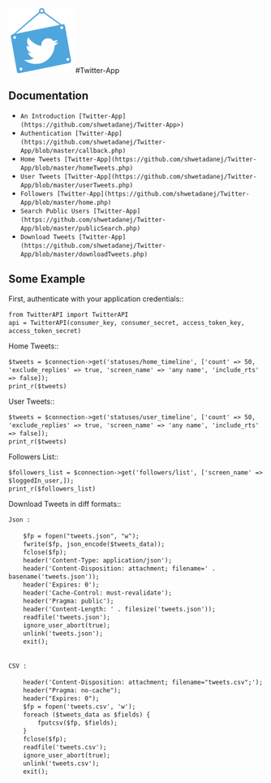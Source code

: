 ![Twitter-App Logo](/dist/images/if_twitter_313634.png)
#Twitter-App

Documentation
-------------
* `An Introduction [Twitter-App](https://github.com/shwetadanej/Twitter-App>)`
* `Authentication [Twitter-App](https://github.com/shwetadanej/Twitter-App/blob/master/callback.php)`
* `Home Tweets [Twitter-App](https://github.com/shwetadanej/Twitter-App/blob/master/homeTweets.php)`
* `User Tweets [Twitter-App](https://github.com/shwetadanej/Twitter-App/blob/master/userTweets.php)`
* `Followers [Twitter-App](https://github.com/shwetadanej/Twitter-App/blob/master/home.php)`
* `Search Public Users [Twitter-App](https://github.com/shwetadanej/Twitter-App/blob/master/publicSearch.php)`
* `Download Tweets [Twitter-App](https://github.com/shwetadanej/Twitter-App/blob/master/downloadTweets.php)`

Some Example
------------

First, authenticate with your application credentials::

	from TwitterAPI import TwitterAPI
	api = TwitterAPI(consumer_key, consumer_secret, access_token_key, access_token_secret)

Home Tweets::

	$tweets = $connection->get('statuses/home_timeline', ['count' => 50, 'exclude_replies' => true, 'screen_name' => 'any name', 'include_rts' => false]);
	print_r($tweets)

User Tweets::

	$tweets = $connection->get('statuses/user_timeline', ['count' => 50, 'exclude_replies' => true, 'screen_name' => 'any name', 'include_rts' => false]);    
	print_r($tweets)

Followers List::

	$followers_list = $connection->get('followers/list', ['screen_name' => $loggedIn_user,]);
  	print_r($followers_list)

Download Tweets in diff formats::

	Json :

        $fp = fopen("tweets.json", "w");
        fwrite($fp, json_encode($tweets_data));
        fclose($fp);
        header('Content-Type: application/json');
        header('Content-Disposition: attachment; filename=' . basename('tweets.json'));
        header('Expires: 0');
        header('Cache-Control: must-revalidate');
        header('Pragma: public');
        header('Content-Length: ' . filesize('tweets.json'));
        readfile('tweets.json');
        ignore_user_abort(true);
        unlink('tweets.json');
        exit();

  
	CSV :

        header('Content-Disposition: attachment; filename="tweets.csv";');
        header("Pragma: no-cache");
        header("Expires: 0");
        $fp = fopen('tweets.csv', 'w');
        foreach ($tweets_data as $fields) {
            fputcsv($fp, $fields);
        }
        fclose($fp);
        readfile('tweets.csv');
        ignore_user_abort(true);
        unlink('tweets.csv');
        exit();
